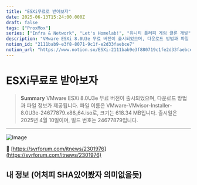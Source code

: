 ```yaml
---
title: "ESXi무료로 받아보자"
date: 2025-06-13T15:24:00.000Z
draft: false
tags: ["ProxMox"]
series: ["Infra & Network", "Let's Homelab!", "유니티 플러피 게임 클론 개발"]
description: "VMware ESXi 8.0U3e 무료 버전이 출시되었으며, 다운로드 방법과 파일 정보가 제공됩니다. 파일 이름은 VMware-VMvisor-Installer-8.0U3e-24677879.x86_64.iso로, 크기는 618.34 MB입니다. 출시일은 2025년 4월 10일이며, 빌드 번호는 24677879입니다."
notion_id: "2111bab9-e3f8-8071-9c1f-e2d33faebce7"
notion_url: "https://www.notion.so/ESXi-2111bab9e3f880719c1fe2d33faebce7"
---
```


# ESXi무료로 받아보자

> **Summary**
> VMware ESXi 8.0U3e 무료 버전이 출시되었으며, 다운로드 방법과 파일 정보가 제공됩니다. 파일 이름은 VMware-VMvisor-Installer-8.0U3e-24677879.x86_64.iso로, 크기는 618.34 MB입니다. 출시일은 2025년 4월 10일이며, 빌드 번호는 24677879입니다.

---

![Image](https://prod-files-secure.s3.us-west-2.amazonaws.com/09ccd4d5-876c-4bba-bbdf-cc77a0a11257/1da6790f-4e50-4239-95f9-e81838d2327c/image.png?X-Amz-Algorithm=AWS4-HMAC-SHA256&X-Amz-Content-Sha256=UNSIGNED-PAYLOAD&X-Amz-Credential=ASIAZI2LB4662EZQEHGE%2F20250724%2Fus-west-2%2Fs3%2Faws4_request&X-Amz-Date=20250724T101358Z&X-Amz-Expires=3600&X-Amz-Security-Token=IQoJb3JpZ2luX2VjEAIaCXVzLXdlc3QtMiJHMEUCIQDxKB4ADvh1Q8vqf5uC400WRwBw847Fq959n1T%2FAfONDAIgOMGX82qUcdSNeClnU0oDh%2BfCek1OonllDgdcqUaYV6Qq%2FwMIKhAAGgw2Mzc0MjMxODM4MDUiDHC7oM2mXLBKRSZImCrcA2s4GEgESjfNTrx9Ne68HrqIyp5ckYWWeKeh6NqIftxQwoRIoFBw2SXYeH4bxFjlkgpSarf%2FU%2BcliV1i12NezTzl9hgT4qW9X3%2F9a7LjsSSE1%2Ff61a8RJXyqzX3iS2oNpoJZj8FxxyrNnLwQjehWNv5vQwzNYdl%2BQ%2F0gpqqGK7gVcWXVfMry3PitS6e%2Fh6iZEoE7I1UUQm2WB%2BQ4Gb97SOwW7Epe7wM%2FQAJDiAXytUJ6kd7CQjSWlpsW%2Be0gKFH3GzqiYdeijcUpz0OG1upY4MW0hu99xRg9RsIf8CzOrC24k8JpoXJgjAr%2FcMK7jPv4dflF4NeeVx2WMQB9bdH5PL655D3MQLlij1cFhE0mgzo1lAWo5pojuyTZErFclk237fCPhzpDLkwq6Yt2NAeTH5flcof0WXZP4a2Aubc7KmLk3GG4HrqqW6ufZGz8GX5%2B8%2FgK36bxJ9jguBY%2BNDuQ%2BBPn0tddqX5CG88EwHlW5CBgRWagxYIJdcH9yk0K8cqaz8TIuqA%2B0OFLC6NFjuREX1mn2set4VjgZqQf9AnOQfjC2g%2Bzfn6jVwZHsB63XKw1QWw9ArrNorcG%2Bi5RXdrhIr9egjbGjb2%2FVG7mGYq1v4n0I6PvVs6l5nqIzWqGMKn2h8QGOqUBAzMc4QLUEtJOVYAweRS0fDfHy7NGd8x9K69O1n2ElJPTckQXX534Wx2Vv4QSmsgolgHvNGf%2F%2Fv0glP17BzyUuW5kAuONRAJ1JBp5gtv4B16wy%2FzMVz8e%2BUubYJN2TyFgvFv%2B2M2GfgAATzpac9beJdnUu7R20NEhA1O9OUZfzcpxZonB4%2By43MI6NKJuf5%2BV73lZ3LyuKKmg1OuaqGOw6X0qgnI8&X-Amz-Signature=96645f616b6eebd652bf608a74f813f91ace31ca8c14efc219cb811e3fa68e02&X-Amz-SignedHeaders=host&x-amz-checksum-mode=ENABLED&x-id=GetObject)

🔗 [https://svrforum.com/itnews/2301976](https://svrforum.com/itnews/2301976)

## 내 정보 (어처피 SHA있어봤자 의미없을듯)

